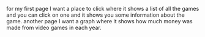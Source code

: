 for my first page I want a place to click where it shows a list of all the games and you can click on one and it shows you some information about the game.
another page I want a graph where it shows how much money was made from video games in each year.
